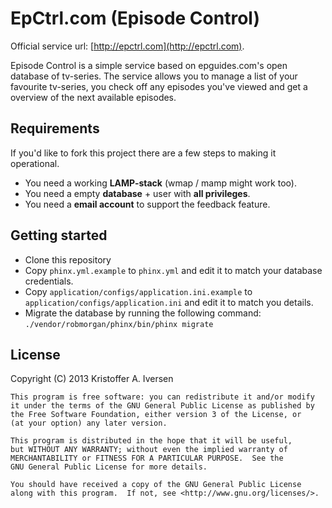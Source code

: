 # EpCtrl.com (Episode Control)

Official service url: [http://epctrl.com](http://epctrl.com).

Episode Control is a simple service based on epguides.com's open database of tv-series. The service allows you to manage a list of your favourite tv-series, you check off any episodes you've viewed and get a overview of the next available episodes.

## Requirements
If you'd like to fork this project there are a few steps to making it operational.
* You need a working **LAMP-stack** (wmap / mamp might work too).
* You need a empty **database** + user with **all privileges**.
* You need a **email account** to support the feedback feature.

## Getting started
* Clone this repository
* Copy ```phinx.yml.example``` to ```phinx.yml``` and edit it to match your database credentials.
* Copy ```application/configs/application.ini.example``` to ```application/configs/application.ini``` and edit it to match you details.
* Migrate the database by running the following command: ```./vendor/robmorgan/phinx/bin/phinx migrate```

## License
Copyright (C) 2013 Kristoffer A. Iversen

    This program is free software: you can redistribute it and/or modify
    it under the terms of the GNU General Public License as published by
    the Free Software Foundation, either version 3 of the License, or
    (at your option) any later version.

    This program is distributed in the hope that it will be useful,
    but WITHOUT ANY WARRANTY; without even the implied warranty of
    MERCHANTABILITY or FITNESS FOR A PARTICULAR PURPOSE.  See the
    GNU General Public License for more details.

    You should have received a copy of the GNU General Public License
    along with this program.  If not, see <http://www.gnu.org/licenses/>.
